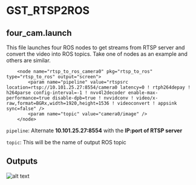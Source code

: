 # GST_RTSP2ROS
## four_cam.launch
This file launches four ROS nodes to get streams from RTSP server and convert the video into ROS topics. Take one of nodes as an example and others are similar.
```
    <node name="rtsp_to_ros_camera0" pkg="rtsp_to_ros" type="rtsp_to_ros" output="screen">
        <param name="pipeline" value="rtspsrc location=rtsp://10.101.25.27:8554/camera0 latency=0 ! rtph264depay ! h264parse config-interval=-1 ! nvv4l2decoder enable-max-performance=true disable-dpb=true ! nvvidconv ! video/x-raw,format=BGRx,width=1920,height=1536 ! videoconvert ! appsink sync=false" />
        <param name="topic" value="camera0/image" />
    </node>
```
`pipeline`: Alternate **10.101.25.27:8554** with the **IP:port of RTSP server**

`topic`: This will be the name of output ROS topic
## Outputs
![alt text](<Peek 2024-09-02 10-02.gif>)